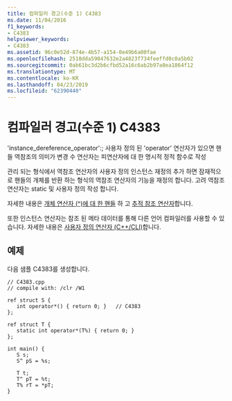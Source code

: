 ```yaml
---
title: 컴파일러 경고(수준 1) C4383
ms.date: 11/04/2016
f1_keywords:
- C4383
helpviewer_keywords:
- C4383
ms.assetid: 96c0e52d-874e-4b57-a154-0e49b6a00fae
ms.openlocfilehash: 2510dda59047632e2a4823f734feeffd0c0a5b02
ms.sourcegitcommit: 0ab61bc3d2b6cfbd52a16c6ab2b97a8ea1864f12
ms.translationtype: MT
ms.contentlocale: ko-KR
ms.lasthandoff: 04/23/2019
ms.locfileid: "62390440"
---
```

# <a name="compiler-warning-level-1-c4383"></a>컴파일러 경고(수준 1) C4383

'instance_dereference_operator':; 사용자 정의 된 'operator' 연산자가 있으면 핸들 역참조의 의미가 변경 수 연산자는 피연산자에 대 한 명시적 정적 함수로 작성

관리 되는 형식에서 역참조 연산자의 사용자 정의 인스턴스 재정의 추가 하면 잠재적으로 핸들의 개체를 반환 하는 형식의 역참조 연산자의 기능을 재정의 합니다. 고려 역참조 연산자는 static 및 사용자 정의 작성 합니다.

자세한 내용은 [개체 연산자 (^)에 대 한 핸들](../../extensions/handle-to-object-operator-hat-cpp-component-extensions.md) 하 고 [추적 참조 연산자](../../extensions/tracking-reference-operator-cpp-component-extensions.md)합니다.

또한 인스턴스 연산자는 참조 된 메타 데이터를 통해 다른 언어 컴파일러를 사용할 수 있습니다. 자세한 내용은 [사용자 정의 연산자 (C++/CLI)](../../dotnet/user-defined-operators-cpp-cli.md)합니다.

## <a name="example"></a>예제

다음 샘플 C4383를 생성합니다.

```
// C4383.cpp
// compile with: /clr /W1

ref struct S {
   int operator*() { return 0; }   // C4383
};

ref struct T {
   static int operator*(T%) { return 0; }
};

int main() {
   S s;
   S^ pS = %s;

   T t;
   T^ pT = %t;
   T% rT = *pT;
}
```